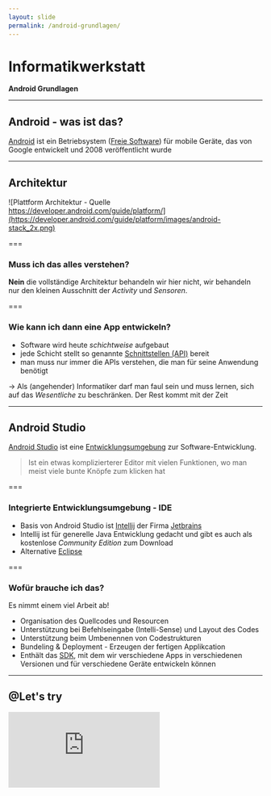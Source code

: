 ```yaml
---
layout: slide
permalink: /android-grundlagen/
---
```


# Informatikwerkstatt
__Android Grundlagen__

---

## Android - was ist das?

[Android](https://de.wikipedia.org/wiki/Android_%28Betriebssystem%29) ist ein  Betriebsystem ([Freie Software](https://de.wikipedia.org/wiki/Freie_Software)) für mobile Geräte, das von Google entwickelt und 2008 veröffentlicht wurde

---

## Architektur

![Plattform Architektur - Quelle https://developer.android.com/guide/platform/](https://developer.android.com/guide/platform/images/android-stack_2x.png)

===

### Muss ich das alles verstehen?

__Nein__ die vollständige Architektur behandeln wir hier nicht, wir behandeln nur den kleinen Ausschnitt der _Activity_ und _Sensoren_.

===

### Wie kann ich dann eine App entwickeln?

* Software wird heute _schichtweise_ aufgebaut
* jede Schicht stellt so genannte [Schnittstellen (API)](https://de.wikipedia.org/wiki/Programmierschnittstelle) bereit
* man muss nur immer die APIs verstehen, die man für seine Anwendung benötigt

&rarr; Als (angehender) Informatiker darf man faul sein und muss lernen, sich auf das _Wesentliche_ zu beschränken. Der Rest kommt mit der Zeit

---

## Android Studio

[Android Studio](https://developer.android.com/studio/) ist eine [Entwicklungsumgebung](https://de.wikipedia.org/wiki/Integrierte_Entwicklungsumgebung) zur Software-Entwicklung.

> Ist ein etwas komplizierterer Editor mit vielen Funktionen, wo man meist viele bunte Knöpfe zum klicken hat

===

### Integrierte Entwicklungsumgebung - IDE

* Basis von Android Studio ist [Intellij](https://www.jetbrains.com/idea/) der Firma [Jetbrains](https://www.jetbrains.com/)
* Intellij ist für generelle Java Entwicklung gedacht und gibt es auch als kostenlose _Community Edition_ zum Download
* Alternative [Eclipse](https://www.eclipse.org/)

===

### Wofür brauche ich das?

Es nimmt einem viel Arbeit ab!

* Organisation des Quellcodes und Resourcen
* Unterstützung bei Befehlseingabe (Intelli-Sense) und Layout des Codes
* Unterstützung beim Umbenennen von Codestrukturen
* Bundeling & Deployment - Erzeugen der fertigen Applikcation
* Enthält das [SDK](https://de.wikipedia.org/wiki/Software_Development_Kit), mit dem wir verschiedene Apps in verschiedenen Versionen und für verschiedene Geräte entwickeln können

---

## @Let's try

<iframe class="video" src="https://player.vimeo.com/video/287431166" frameborder="0" webkitallowfullscreen mozallowfullscreen allowfullscreen />

---

## Projektstruktur

Ein [Android Projekt](https://developer.android.com/studio/projects/) besteh aus mehreren Verzeichnis mit mehreren Dateien.

<div class="flex">
<div><ul><li><strong>app</strong> Hauptverzeichnis mit alen Daten</li><li><strong>Gradle Scripts</strong> ein Verzeichnnis um mit dem Build Tools [Gradle](https://gradle.org/) die App zu compilieren und zu bundlen</li><li><strong>manifests</strong> das [Manifest](#/5/1), d.h. die Konfiguration, des Projektes</li><li><strong>java</strong> enthält alle Quellcodedateien, einmal den Quellcode der App und den Code der [Unit-Tests](https://de.wikipedia.org/wiki/Modultest)</li><li><strong>res</strong> ein Verzeichnis mit allen weiteren Komponenten der App wie z.B. Bilder, Icons, Layout der [Activities (Fenster)](/threads-activities-intent/#/3), etc.</li></ul>
</div>
<div>
![Android Projekt Struktur - Quelle https://developer.android.com/studio/projects/](https://developer.android.com/images/tools/projectview-p1.png#floatright)
</div>
</div>

===

### Manifest

> Das [Android Manifest](https://developer.android.com/guide/topics/manifest/manifest-intro) ist eine [XML-Datei](https://de.wikipedia.org/wiki/Extensible_Markup_Language) in der die Konfiguration der App, wie Start-[Activity](/threads-activities-intent/#/3) oder auch [Berechtigungen](/sensoren-resourcen/#/2) für Sensoren hinterlegt werden
 
```xml
<?xml version="1.0" encoding="utf-8"?>
<manifest xmlns:android="http://schemas.android.com/apk/res/android" package="de.tu_clausthal.in.informatikwerkstatt.helloworld">
    <application
        android:allowBackup="true"
        android:icon="@mipmap/ic_launcher"
        android:label="@string/app_name"
        android:roundIcon="@mipmap/ic_launcher_round"
        android:supportsRtl="true"
        android:theme="@style/AppTheme">
        <activity
            android:name=".MainActivity"
            android:label="@string/app_name"
            android:theme="@style/AppTheme.NoActionBar">
            <intent-filter>
                <action android:name="android.intent.action.MAIN" />
                <category android:name="android.intent.category.LAUNCHER" />
            </intent-filter>
        </activity>
    </application>
</manifest>
```

===

### Unit-Testing

> [Unit-Testing](https://de.wikipedia.org/wiki/Modultest), auch _Modultest_ oder _Komponententest_ ist eine Möglichtkeit einzelne Routinen auf ihre korrekte Funktionsweise zu überprüfen. In Java nutzt man dafür das [JUnit](https://junit.org/)-Framework, für [App-Testing](https://developer.android.com/studio/test/) gibt es weitere Möglichkeiten. Testing erhöht die Qualität der Software.

```java
import org.junit.Test;
import org.junit.Assert;

public final class TestCBeispiel
{
    @Test
    public void addition_isCorrect()
    {
        Assert.assertEquals( 4, 2 + 2 );
    }
}
```

===

### Resourcen & Berechtigungen<sup>1</sup>

<small>1: Wir behandeln hier nur kurz die Berechtigungen, im Foliensatz [Sensoren & Resourcen](/sensoren-resourcen/) werden wir genauer darauf eingehen</small>

---

## Tastatur Dein Freund

Software-Entwicklung besteht aus viel Text schreiben, so dass es hilfreich ist, vieles per Tastatur zu steuern:

* [Shortcuts](https://de.wikipedia.org/wiki/Tastenkombination) sind Tastenkombinationen für bestimmte Funktionen
* [IntelliSense](https://de.wikipedia.org/wiki/IntelliSense) ist eine Möglichkeit Befehle zu vervollständigen

&rarr; Software-Entwickler haben die wichtigsten Sachen im Kopf und beim Rest wissen sie, wo es steht / zu finden ist

===

### IntelliSense

> IntelliSense ist die _automatische Befehlsergänzung_ durch die IDE

===

### Shortcuts

> Shortcuts sind Tastenkürzel, über die man wichtige Befehle ohne Klicken ausführen kann

===

### Shortcuts - eine Auswahl

| Kommando              | Shortcut  |
|-----------------------|----------:|
| Klasse finden         | <kbd>Control</kbd>+<kbd>N</kbd> |
| Suchen                | <kbd>Control</kbd>+<kbd>F</kbd> |
| Ersetzen              | <kbd>Control</kbd>+<kbd>R</kbd> |
| Optimiere Imports     | <kbd>Control</kbd>+<kbd>Alt</kbd>+<kbd>O</kbd> |
| Reformat code	        | <kbd>Control</kbd>+<kbd>Alt</kbd>+<kbd>L</kbd> |	
| Quick-Fix<sup>1<sup>  | <kbd>Alt</kbd>+<kbd>Enter</kbd> |
| Basis Code-Ergänzung  | <kbd>Control</kbd>+<kbd>Space</kbd> |
| Smarte Code-Ergänzung | <kbd>Control</kbd>+<kbd>Shift</kbd>+<kbd>Space</kbd> |
| Erzeugen & Ausführen  | <kbd>Shift</kbd>+<kbd>F10</kbd> |

<small>1: kann benutzt werden, wenn ein Befehl mit einer <span style="text-decoration: underline wavy red;">roten Linie</span> unterstrichen wurde</small>
<br/>
<small>[alle Shortcuts](https://developer.android.com/studio/intro/keyboard-shortcuts)</small>

---

## Build-Prozess

Mit Hilfe des [Build-Prozess](https://de.wikipedia.org/wiki/Erstellungsprozess) wird aus allen Elementen (Quellcode, Resourcen) ein fertiges Paket erstellt, dass dann als App benutzt werden kann.

![Android Studio Run](images/as_run.png#floatright)
Der Prozess wird mit dem _grünen Button_ in der rechten oberen Fensterecke gestartet

===

### @Profis

[Testing](#/5/2) und [Build-Prozess](#/7) können mit Hilfe von [Continuous Integration](https://de.wikipedia.org/wiki/Kontinuierliche_Integration) automatisiert werden. Dazu gibt es mehrere Cloud-Plattformen, die direkt mit [Github](/git-github/) verbunden werden können. Somit kann der gesamte Prozess z.B. bei einem _Git Push_ automatisch ausgeführt werden und jeden Tag ein [Nightly Build](https://de.wikipedia.org/wiki/Nightly_Build) aus dem aktuellen Entwicklungsstand erzeugt werden.
 
* [Circle CI](https://circleci.com/)
* [Travis CI](https://travis-ci.org/)

---

## APK - Android Application Package

> Ein [Android Application Package](https://en.wikipedia.org/wiki/Android_application_package), kurz _APK_, ist eine Datei, die das gesamte Programm in Binärform mit allen abhängigen Resourcen enthält. Zusätzlich ist ein APK noch [digital signiert](https://de.wikipedia.org/wiki/Digitale_Signatur), so dass der Urheber validierbar ist

===

### Erzeugen & Installation eines APK 

Nachdem das APK erzeugt wurde, wird es auf das Tablet kopiert und mit dem Android Dateimanager installiert

<iframe class="video" src="https://player.vimeo.com/video/292676865" frameborder="0" webkitallowfullscreen mozallowfullscreen allowfullscreen />

---

## Schreib' es hin - Der Logger

> Ein [Logger](https://developer.android.com/reference/android/util/Log) ist ein ```System.out.println``` mit etwas mehr Funktionalität um Ausgaben besser strukturieren zu können unf ggf. in eine Datei o.ä. schreiben zu können

===

### Log erzeugen

Für Lognachrichten gibt es einen _Level_ und einen _Tag_

```java
Log.e( "berechnung", "hier ist eine Division durch null aufgetreten" );
```

===

### Log Levels


| Log Level | Source Code |
|-----------|:-----------:|
| Verbose   | ```Log.v( "tag", "text" )``` |
| Debug     | ```Log.d( "tag", "text" )``` |
| Info      | ```Log.i( "tag", "text" )``` |
| Warn      | ```Log.w( "tag", "text" )``` |
| Error     | ```Log.e( "tag", "text" )``` |


===

### Logger-Anzeige

<iframe class="video" src="https://player.vimeo.com/video/287641440" frameborder="0" webkitallowfullscreen mozallowfullscreen allowfullscreen />

---

## Fehler & Fehlersuche

> Bei der Entwicklung von Software können mehrere Arten von [Fehlern](https://de.wikipedia.org/wiki/Programmfehler) auftreten. Der häufigste ist der [Syntaxfehler](https://de.wikipedia.org/wiki/Syntaxfehler) der durch den [Compiler](/java-grundlagen/#/1/2) gefunden werden kann.

&rArr; Was könnte es noch für Fehler geben und wie könnte man diese finden?

===

### Breakpoints & Debugger

> Ein [Debugger](https://de.wikipedia.org/wiki/Debugger) ist ein Programm mit dessen Hilfe man ein Programm bei der Ausführung überwachen kann, um den realen Programmablauf zu analysieren. Ein [Breakpoint](https://de.wikipedia.org/wiki/Haltepunkt_%28Programmierung%29) ist eine markierte Stelle im Programm, an der der Debugger das Programm anhält, so dass man den aktuellen Zustand des Speichers / Variablenbelegung anschauen kann

===

### Debugger Anwendung

<iframe class="video" src="https://player.vimeo.com/video/293911867" frameborder="0" webkitallowfullscreen mozallowfullscreen allowfullscreen />

---

## Die Alternative

Als Alternative zu _Java_ mit _Android Studio_ gibt es das Framework [React Native](https://facebook.github.io/react-native/) für die App Entwicklung

* [React](https://reactjs.org/) ist 2013 erschienen  (2015 publiziert von Facebook unter aktueller OpenSource Lizenz)
* [JavaScript](https://de.wikipedia.org/wiki/JavaScript) ist die eingesetzte Programmiersprache<sup>1</sup> entwickelt
* Facebook ist der Enntwickler von React / React Native
* Plattformen wie [Instagramm](https://instagram-engineering.com/react-native-at-instagram-dd828a9a90c7), [Facebook](https://code.fb.com/android/dive-into-react-native-performance/) und [Pinterest](https://medium.com/@Pinterest_Engineering/supporting-react-native-at-pinterest-f8c2233f90e6) setzen auf diese Frameworks

&rArr; Vorteil dieses Frameworks ist, dass der Code für Webseite (inkl. mobile Version) und Mobile-App auf die gleiche Code-Basis aufsetzen und somit eine höhere Wiederverwertbarkeit des Codes möglich ist
<br/>
<small>1: Java & JavaScript sind zwei völlig unterschiedliche Programmiersprachen</small>

---

## @Übung

1. Ergänzt die Hellow-World App um den Logger
2. Probiert die verschiedenen _Log Level_ aus
3. Überprüft die Log Nachrichten auf dem PC und den Tablet

&rArr; Wozu könnten die verschiedenen Log Levels sinnvoll sein?

===

### Erweiterungen

1. Implementiere weitere Variablen Zuweisungen und kleine Berechnungen
3. Setze Breakpoints und überprüfe mit Hilfe des Debuggers die Belegung der Variablen
4. Implementiere einen Fehler, so dass eine [Exception](/java-grundlagen/#/19) geworfen wird und probiere aus, wie man diesen Fehler mittels Brakpoints finden kann

&rArr; Was ist ein sinnvolles Vorgehen, um mit Breakpoints zu arbeiten?

---

## @Home

<div class="flex">
<div><ul><li>[Android Studio Download](https://developer.android.com/studio/)</li>
<li>Je nach Gerät muss ein anderes SDK installiert werden</li>
<li>Manche Geräte werden nicht von Android Studio erkannt, hierzu ist es hilfreich ```MTP``` oder ```PTP``` auszuprobieren</li></ul></div>
<div>
![USB Verbindung](images/usb.jpg#threequarter)
</div>
</div>

